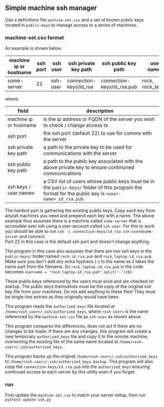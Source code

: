 ## Simple machine ssh manager

Use a definitions file `machine-set.csv` and a set of known public keys
located in `public-keys` to manage access to a series of machines.

### machine-set.csv format

An example is shown below 

| machine ip or hostname | ssh port | ssh user | ssh private key path   | ssh public key path        | user names        |
|------------------------|----------|----------|------------------------|----------------------------|-------------------|
| some-server            | 22       | ssh-user | connection-keys/id_rsa | connection-keys/id_rsa.pub | rock, rock_laptop |

where:

| field                  | description                                                                                                                                          |
|------------------------|------------------------------------------------------------------------------------------------------------------------------------------------------|
| machine ip or hostname | is the ip address or FQDN of the server you wish to check / change access to                                                                         |
| ssh port               | the ssh port (default 22) to use for comms with the server                                                                                           |
| ssh private key path   | a path to the private key to be used for communications with the server                                                                              |
| ssh public key path    | a path to the public key associated with the above private key to ensure continuned communications                                                   |
| ssh keys / user names  | a CSV list of users whose public keys must be in the `public-keys/` folder of this program the format for the public key is `<user-name>_id_rsa.pub` |

The *hardest* part is gathering the existing public keys.  Copy each key from any/all machines you need and prepend each key with a name.
The above example thus assumes there is a machine called `some-server` that is accessible over ssh using a user-account called `ssh-user`.
For this to work you should be able to run `ssh -i connection-keys/id_rsa ssh-user@some-server` and connect.  
Port 22 in this case is the default ssh port and doesn't change anything.

The program in this case also assumes that there are two ssh keys in the `public-keys/` folder named `rock-id_rsa.pub` and `rock_laptop-id_rsa.pub`.
Make sure you don't add any extra hyphens (-) to the name as it takes the name part from the filename.  So `rock_laptop-id_rsa.pub` in the
code becomes `username = "rock_laptop-id_rsa.pub".split('-')[0]`.

These public keys referenced by the users must exist and are checked on startup.  The public keys themselves must be the copy of the original
ssh key-file from your machines.  Do not add anything to these files!  They must be single-line entries as they originally would have been.

This program reads the `authorized_keys` file located at `/home/<ssh_user>/.ssh/authorized_keys`, where `<ssh_user>` is the name referenced by
the `machine-set.csv` file as `ssh-user` as shown above.

This program compares the differences, does not act if there are no changes to be made.  If there are any changes, this program will
create a new temporary `authorized_keys` file and copy it to the remote machine, overwriting the existing file of the same name located
at `/home/<ssh-user>/.ssh/authorized_keys`.

This program backs up the original `/home/<ssh-user>/.ssh/authorized_keys` to `/home/<ssh-user>/.ssh/authorized_keys.backup`.
This program will also copy the `connection-keys/id_rsa.pub` into the `authorized_keys` ensuring continued access to each server by this utility even if you forget.

### run
First update the `machine-set.csv` to match your server setup, then run `python3 update-ssh.py`
